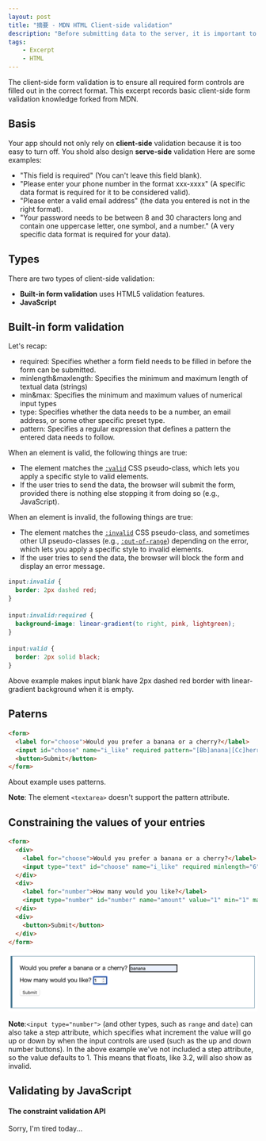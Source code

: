 ```yaml
---
layout: post
title: "摘要 - MDN HTML Client-side validation"
description: "Before submitting data to the server, it is important to ensure all required form controls are filled out, in the correct format."
tags:
    - Excerpt
    - HTML
---
```

The client-side form validation is to ensure all required form controls are filled out in the correct format. This excerpt records basic client-side form validation knowledge forked from MDN.

## Basis

Your app should not only rely on **client-side**  validation because it is too easy to turn off. You shold also design **serve-side** validation Here are some examples:

- "This field is required" (You can't leave this field blank).
- "Please enter your phone number in the format xxx-xxxx" (A specific data format is required for it to be considered valid).
- "Please enter a valid email address" (the data you entered is not in the right format).
- "Your password needs to be between 8 and 30 characters long and contain one uppercase letter, one symbol, and a number." (A very specific data format is required for your data).

## Types

There are two types of client-side validation:

* **Built-in form validation** uses HTML5 validation features.
* **JavaScript**

## Built-in form validation

Let's recap:

* required: Specifies whether a form field needs to be filled in before the form can be submitted.
* minlength&maxlength: Specifies the minimum and maximum length of textual data (strings)
* min&max: Specifies the minimum and maximum values of numerical input types
* type: Specifies whether the data needs to be a number, an email address, or some other specific preset type. 
* pattern: Specifies a regular expression that defines a pattern the entered data needs to follow. 



When an element is valid, the following things are true:

- The element matches the [`:valid`](https://developer.mozilla.org/en-US/docs/Web/CSS/:valid) CSS pseudo-class, which lets you apply a specific style to valid elements.
- If the user tries to send the data, the browser will submit the form, provided there is nothing else stopping it from doing so (e.g., JavaScript).



When an element is invalid, the following things are true:

- The element matches the [`:invalid`](https://developer.mozilla.org/en-US/docs/Web/CSS/:invalid) CSS pseudo-class, and sometimes other UI pseudo-classes (e.g., [`:out-of-range`](https://developer.mozilla.org/en-US/docs/Web/CSS/:out-of-range)) depending on the error, which lets you apply a specific style to invalid elements.
- If the user tries to send the data, the browser will block the form and display an error message.

```css
input:invalid {
  border: 2px dashed red;
}

input:invalid:required {
  background-image: linear-gradient(to right, pink, lightgreen);
}

input:valid {
  border: 2px solid black;
}
```

Above example makes input blank have 2px dashed red border with linear-gradient background when it is empty.

## Paterns

```html
<form>
  <label for="choose">Would you prefer a banana or a cherry?</label>
  <input id="choose" name="i_like" required pattern="[Bb]anana|[Cc]herry">
  <button>Submit</button>
</form>
```

About example uses patterns.

**Note**: The element `<textarea>` doesn't support the pattern attribute.

## Constraining the values of your entries

```html
<form>
  <div>
    <label for="choose">Would you prefer a banana or a cherry?</label>
    <input type="text" id="choose" name="i_like" required minlength="6" maxlength="6">
  </div>
  <div>
    <label for="number">How many would you like?</label>
    <input type="number" id="number" name="amount" value="1" min="1" max="10">
  </div>
  <div>
    <button>Submit</button>
  </div>
</form>
```

![1](/images/2020-03-19/1.png)

**Note**:`<input type="number">` (and other types, such as `range` and `date`) can also take a step attribute, which specifies what increment the value will go up or down by when the input controls are used (such as the up and down number buttons). In the above example we've not included a step attribute, so the value defaults to 1. This means that floats, like 3.2, will also show as invalid.

## Validating by JavaScript

#### The constraint validation API

Sorry, I'm tired today...